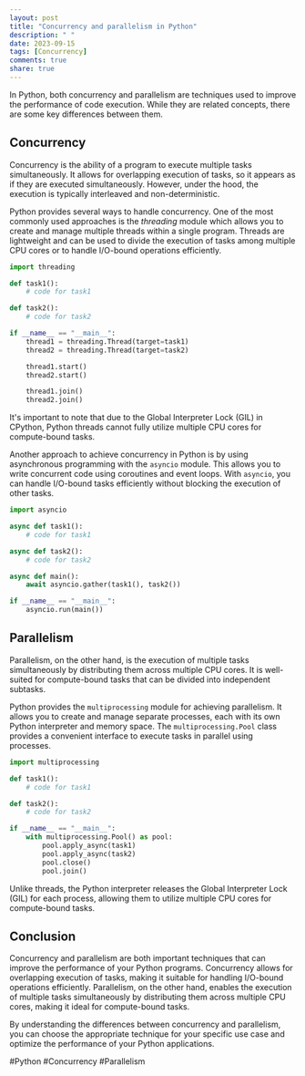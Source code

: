 ```yaml
---
layout: post
title: "Concurrency and parallelism in Python"
description: " "
date: 2023-09-15
tags: [Concurrency]
comments: true
share: true
---
```


In Python, both concurrency and parallelism are techniques used to improve the performance of code execution. While they are related concepts, there are some key differences between them.

## Concurrency

Concurrency is the ability of a program to execute multiple tasks simultaneously. It allows for overlapping execution of tasks, so it appears as if they are executed simultaneously. However, under the hood, the execution is typically interleaved and non-deterministic.

Python provides several ways to handle concurrency. One of the most commonly used approaches is the *threading* module which allows you to create and manage multiple threads within a single program. Threads are lightweight and can be used to divide the execution of tasks among multiple CPU cores or to handle I/O-bound operations efficiently.

```python
import threading

def task1():
    # code for task1

def task2():
    # code for task2

if __name__ == "__main__":
    thread1 = threading.Thread(target=task1)
    thread2 = threading.Thread(target=task2)

    thread1.start()
    thread2.start()

    thread1.join()
    thread2.join()
```

It's important to note that due to the Global Interpreter Lock (GIL) in CPython, Python threads cannot fully utilize multiple CPU cores for compute-bound tasks.

Another approach to achieve concurrency in Python is by using asynchronous programming with the `asyncio` module. This allows you to write concurrent code using coroutines and event loops. With `asyncio`, you can handle I/O-bound tasks efficiently without blocking the execution of other tasks.

```python
import asyncio

async def task1():
    # code for task1

async def task2():
    # code for task2

async def main():
    await asyncio.gather(task1(), task2())

if __name__ == "__main__":
    asyncio.run(main())
```

## Parallelism

Parallelism, on the other hand, is the execution of multiple tasks simultaneously by distributing them across multiple CPU cores. It is well-suited for compute-bound tasks that can be divided into independent subtasks.

Python provides the `multiprocessing` module for achieving parallelism. It allows you to create and manage separate processes, each with its own Python interpreter and memory space. The `multiprocessing.Pool` class provides a convenient interface to execute tasks in parallel using processes.

```python
import multiprocessing

def task1():
    # code for task1

def task2():
    # code for task2

if __name__ == "__main__":
    with multiprocessing.Pool() as pool:
        pool.apply_async(task1)
        pool.apply_async(task2)
        pool.close()
        pool.join()
```

Unlike threads, the Python interpreter releases the Global Interpreter Lock (GIL) for each process, allowing them to utilize multiple CPU cores for compute-bound tasks.

## Conclusion

Concurrency and parallelism are both important techniques that can improve the performance of your Python programs. Concurrency allows for overlapping execution of tasks, making it suitable for handling I/O-bound operations efficiently. Parallelism, on the other hand, enables the execution of multiple tasks simultaneously by distributing them across multiple CPU cores, making it ideal for compute-bound tasks.

By understanding the differences between concurrency and parallelism, you can choose the appropriate technique for your specific use case and optimize the performance of your Python applications.

#Python #Concurrency #Parallelism